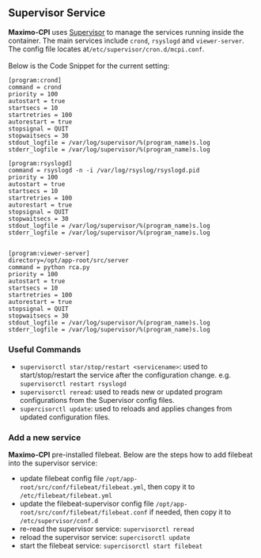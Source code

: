 ## Supervisor Service

**Maximo-CPI** uses [Supervisor](https://supervisord.org/introduction.html) to manage the services running inside the container. The main services include `crond`, `rsyslogd` and `viewer-server`. The config file locates at`/etc/supervisor/cron.d/mcpi.conf`. <br><br>
Below is the Code Snippet for the current setting:

```
[program:crond]
command = crond
priority = 100
autostart = true
startsecs = 10
startretries = 100
autorestart = true
stopsignal = QUIT
stopwaitsecs = 30
stdout_logfile = /var/log/supervisor/%(program_name)s.log
stderr_logfile = /var/log/supervisor/%(program_name)s.log

[program:rsyslogd]
command = rsyslogd -n -i /var/log/rsyslog/rsyslogd.pid
priority = 100
autostart = true
startsecs = 10
startretries = 100
autorestart = true
stopsignal = QUIT
stopwaitsecs = 30
stdout_logfile = /var/log/supervisor/%(program_name)s.log
stderr_logfile = /var/log/supervisor/%(program_name)s.log


[program:viewer-server]
directory=/opt/app-root/src/server
command = python rca.py
priority = 100
autostart = true
startsecs = 10
startretries = 100
autorestart = true
stopsignal = QUIT
stopwaitsecs = 30
stdout_logfile = /var/log/supervisor/%(program_name)s.log
stderr_logfile = /var/log/supervisor/%(program_name)s.log
```

### Useful Commands

- `supervisorctl star/stop/restart <servicename>`: used to start/stop/restart the service after the configuration change. e.g. `supervisorctl restart rsyslogd`
- `supervisorctl reread`: used to reads new or updated program configurations from the Supervisor config files. 
- `supercisorctl update`: used to reloads and applies changes from updated configuration files.

### Add a new service

**Maximo-CPI** pre-installed filebeat. Below are the steps how to add filebeat into the supervisor service:

- update filebeat config file `/opt/app-root/src/conf/filebeat/filebeat.yml`, then copy it to `/etc/filebeat/filebeat.yml`
- update the filebeat-supervisor config file `/opt/app-root/src/conf/filebeat/filebeat.conf` if needed, then copy it to `/etc/supervisor/conf.d`
- re-read the supervisor service: `supervisorctl reread`
- reload the supervisor service: `supercisorctl update`
- start the filebeat service: `supercisorctl start filebeat`